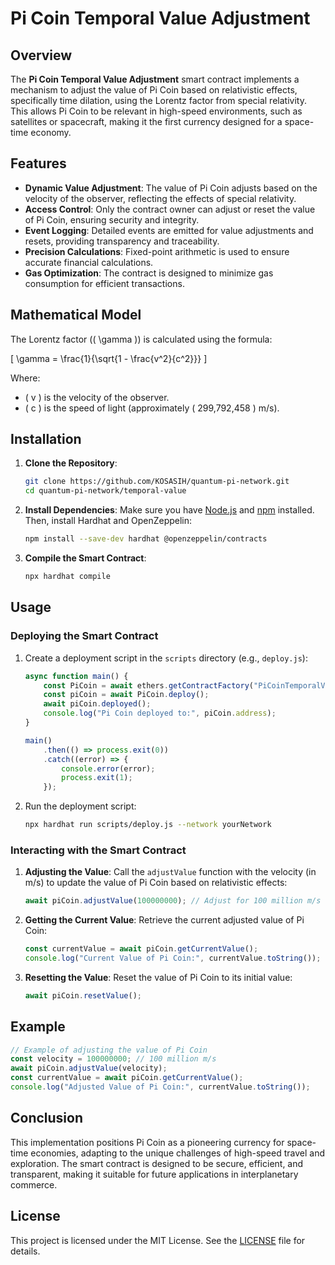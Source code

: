 # Pi Coin Temporal Value Adjustment

## Overview

The **Pi Coin Temporal Value Adjustment** smart contract implements a mechanism to adjust the value of Pi Coin based on relativistic effects, specifically time dilation, using the Lorentz factor from special relativity. This allows Pi Coin to be relevant in high-speed environments, such as satellites or spacecraft, making it the first currency designed for a space-time economy.

## Features

- **Dynamic Value Adjustment**: The value of Pi Coin adjusts based on the velocity of the observer, reflecting the effects of special relativity.
- **Access Control**: Only the contract owner can adjust or reset the value of Pi Coin, ensuring security and integrity.
- **Event Logging**: Detailed events are emitted for value adjustments and resets, providing transparency and traceability.
- **Precision Calculations**: Fixed-point arithmetic is used to ensure accurate financial calculations.
- **Gas Optimization**: The contract is designed to minimize gas consumption for efficient transactions.

## Mathematical Model

The Lorentz factor (\( \gamma \)) is calculated using the formula:

\[
\gamma = \frac{1}{\sqrt{1 - \frac{v^2}{c^2}}}
\]

Where:
- \( v \) is the velocity of the observer.
- \( c \) is the speed of light (approximately \( 299,792,458 \) m/s).

## Installation

1. **Clone the Repository**:
   ```bash
   git clone https://github.com/KOSASIH/quantum-pi-network.git
   cd quantum-pi-network/temporal-value
   ```

2. **Install Dependencies**:
   Make sure you have [Node.js](https://nodejs.org/) and [npm](https://www.npmjs.com/) installed. Then, install Hardhat and OpenZeppelin:
   ```bash
   npm install --save-dev hardhat @openzeppelin/contracts
   ```

3. **Compile the Smart Contract**:
   ```bash
   npx hardhat compile
   ```

## Usage

### Deploying the Smart Contract

1. Create a deployment script in the `scripts` directory (e.g., `deploy.js`):
   ```javascript
   async function main() {
       const PiCoin = await ethers.getContractFactory("PiCoinTemporalValueAdjustment");
       const piCoin = await PiCoin.deploy();
       await piCoin.deployed();
       console.log("Pi Coin deployed to:", piCoin.address);
   }

   main()
       .then(() => process.exit(0))
       .catch((error) => {
           console.error(error);
           process.exit(1);
       });
   ```

2. Run the deployment script:
   ```bash
   npx hardhat run scripts/deploy.js --network yourNetwork
   ```

### Interacting with the Smart Contract

1. **Adjusting the Value**:
   Call the `adjustValue` function with the velocity (in m/s) to update the value of Pi Coin based on relativistic effects:
   ```javascript
   await piCoin.adjustValue(100000000); // Adjust for 100 million m/s
   ```

2. **Getting the Current Value**:
   Retrieve the current adjusted value of Pi Coin:
   ```javascript
   const currentValue = await piCoin.getCurrentValue();
   console.log("Current Value of Pi Coin:", currentValue.toString());
   ```

3. **Resetting the Value**:
   Reset the value of Pi Coin to its initial value:
   ```javascript
   await piCoin.resetValue();
   ```

## Example

```javascript
// Example of adjusting the value of Pi Coin
const velocity = 100000000; // 100 million m/s
await piCoin.adjustValue(velocity);
const currentValue = await piCoin.getCurrentValue();
console.log("Adjusted Value of Pi Coin:", currentValue.toString());
```

## Conclusion

This implementation positions Pi Coin as a pioneering currency for space-time economies, adapting to the unique challenges of high-speed travel and exploration. The smart contract is designed to be secure, efficient, and transparent, making it suitable for future applications in interplanetary commerce.

## License

This project is licensed under the MIT License. See the [LICENSE](LICENSE) file for details.
